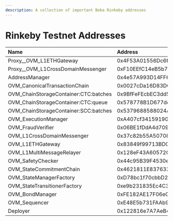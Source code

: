 ```yaml
---
description: A collection of important Boba Rinkeby addresses
---
```


# Rinkeby Testnet Addresses

| Name | Address |
| :--- | :--- |
| Proxy\_\_OVM\_L1ETHGateway | 0x4F53A01556Dc6f120db9a1b4caE786D5f0b5792C |
| Proxy\_\_OVM\_L1CrossDomainMessenger | 0xF10EEfC14eB5b7885Ea9F7A631a21c7a82cf5D76 |
| AddressManager | 0x4e57A993D14FF6f2BCA23d9B174faA9c7AdC4A5A |
| OVM\_CanonicalTransactionChain | 0x0027cDa16D83D08978012c224181c6AED363511d |
| OVM\_ChainStorageContainer:CTC:batches | 0x9BfFeFEcbEC3dd539DF633E0866c038D4F28CF16 |
| OVM\_ChainStorageContainer:CTC:queue | 0x578778B1D677ded84706646eEb11Ea85079f7bf5 |
| OVM\_ChainStorageContainer:SCC:batches | 0x5379688588024A4E0c20f359241eD7A3D81AFB8f |
| OVM\_ExecutionManager | 0xA407cf34159190d84BfC6675bbFd81BAF3a81Bb3 |
| OVM\_FraudVerifier | 0x06BE1fDdA4d709f92B825F19879f4299947295A7 |
| OVM\_L1CrossDomainMessenger | 0x37c82b55A507085787A17A3a24158C0Aa646f4A3 |
| OVM\_L1ETHGateway | 0x83849f99713BD0352f08274C37678D33B26C234E |
| OVM\_L1MultiMessageRelayer | 0x128eF43A60572Cf20334C74b322FD54Bf3673fFB |
| OVM\_SafetyChecker | 0x44c95B39F4530eAc622Cdad372bD6CF3A144a92f |
| OVM\_StateCommitmentChain | 0x4621811E837633022E4F4ABadAaE8a4F301C5D1C |
| OVM\_StateManagerFactory | 0xD78bc1f70cbbD236D2185daA6e1191B26677FF77 |
| OVM\_StateTransitionerFactory | 0xe9b231835Ec4C34E57E27770350FA4111Dd899cd |
| OVM\_BondManager | 0xFE182AE17F06e024a1a81E4DE79205c527020436 |
| OVM\_Sequencer | 0xE48E5b731FAAb955d147FA954cba19d93Dc03529 |
| Deployer | 0x122816e7A7AeB40601d0aC0DCAA8402F7aa4cDfA |

